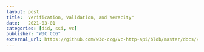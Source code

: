 ```yaml
---
layout: post
title:  Verification, Validation, and Veracity"
date:   2021-03-01
categories: [did, ssi, vc]
publisher: "W3C CCG"
external_url: https://github.com/w3c-ccg/vc-http-api/blob/master/docs/verification.md
---
```

